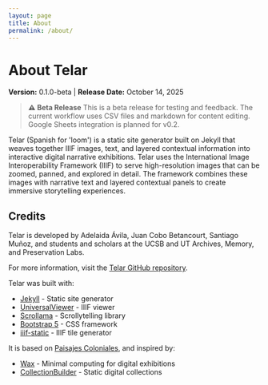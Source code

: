 ```yaml
---
layout: page
title: About
permalink: /about/
---
```


# About Telar

**Version:** 0.1.0-beta | **Release Date:** October 14, 2025

> **⚠️ Beta Release**
> This is a beta release for testing and feedback. The current workflow uses CSV files and markdown for content editing. Google Sheets integration is planned for v0.2.

Telar (Spanish for 'loom') is a static site generator built on Jekyll that weaves together IIIF images, text, and layered contextual information into interactive digital narrative exhibitions. Telar uses the International Image Interoperability Framework (IIIF) to serve high-resolution images that can be zoomed, panned, and explored in detail. The framework combines these images with narrative text and layered contextual panels to create immersive storytelling experiences.

## Credits

Telar is developed by Adelaida Ávila, Juan Cobo Betancourt, Santiago Muñoz, and students and scholars at the UCSB and UT Archives, Memory, and Preservation Labs.

For more information, visit the [Telar GitHub repository](https://github.com/UCSB-AMPLab/telar).

Telar was built with:
- [Jekyll](https://jekyllrb.com/) - Static site generator
- [UniversalViewer](https://universalviewer.io/) - IIIF viewer
- [Scrollama](https://github.com/russellgoldenberg/scrollama) - Scrollytelling library
- [Bootstrap 5](https://getbootstrap.com/) - CSS framework
- [iiif-static](https://github.com/bodleian/iiif-static-choices) - IIIF tile generator

It is based on [Paisajes Coloniales](https://paisajescoloniales.com/), and inspired by:
- [Wax](https://minicomp.github.io/wax/) - Minimal computing for digital exhibitions
- [CollectionBuilder](https://collectionbuilder.github.io/) - Static digital collections